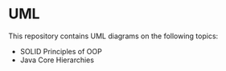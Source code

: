 # UML

This repository contains UML diagrams on the following topics:
* SOLID Principles of OOP
* Java Core Hierarchies
